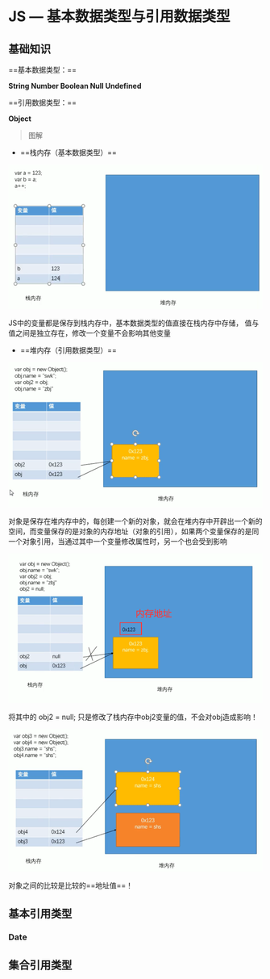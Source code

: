 # JS — 基本数据类型与引用数据类型

## 基础知识

==基本数据类型：==

**String Number Boolean Null Undefined**

==引用数据类型：==

**Object**

> 图解

* ==栈内存（基本数据类型）==

![image-20201110181657191](..\JS_img\image-20201110181657191.png)

JS中的变量都是保存到栈内存中，基本数据类型的值直接在栈内存中存储，  值与值之间是独立存在，修改一个变量不会影响其他变量

* ==堆内存（引用数据类型）==

![image-20201110183001403](..\JS_img\image-20201110183001403.png)

对象是保存在堆内存中的，每创建一个新的对象，就会在堆内存中开辟出一个新的空间，而变量保存的是对象的内存地址（对象的引用），如果两个变量保存的是同一个对象引用，当通过其中一个变量修改属性时，另一个也会受到影响

![image-20201110183352635](..\JS_img\image-20201110183352635.png)

将其中的 obj2 = null; 只是修改了栈内存中obj2变量的值，不会对obj造成影响！

![image-20201110184207779](..\JS_img\image-20201110184207779.png)

对象之间的比较是比较的==地址值==！

## 基本引用类型

### Date

## 集合引用类型
